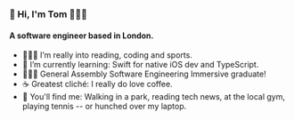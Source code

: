 ### 👋 Hi, I'm Tom 👨🏻‍💻
#### A software engineer based in London.
- ⛹🏻‍♂️ I’m really into reading, coding and sports.
- 🌱 I’m currently learning: Swift for native iOS dev and TypeScript.
- 👨🏻‍🎓 General Assembly Software Engineering Immersive graduate!
- ☕ Greatest cliché: I really do love coffee. 
- 🎾 You'll find me: Walking in a park, reading tech news,  at the local gym, playing tennis -- or hunched over my laptop.

